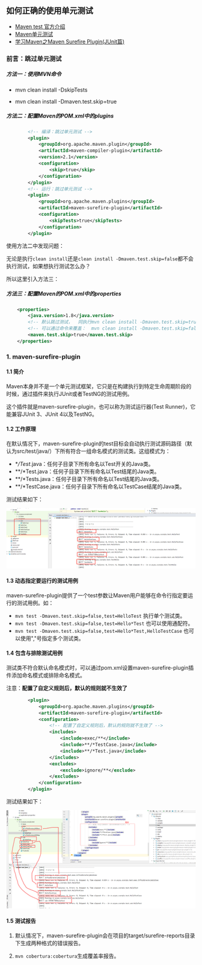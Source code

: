 ## 如何正确的使用单元测试

- [Maven test 官方介绍](http://maven.apache.org/surefire/maven-surefire-plugin/examples/single-test.html)
- [Maven单元测试](https://blog.csdn.net/sin90lzc/article/details/7543262)
- [学习Maven之Maven Surefire Plugin(JUnit篇)](https://www.cnblogs.com/qyf404/p/5013694.html)

### 前言：跳过单元测试
##### 方法一：使用MVN命令
- mvn clean install -DskipTests

- mvn clean install -Dmaven.test.skip=true
##### 方法二：配置Maven的POM.xml中的plugins
```xml
        <!-- 编译：跳过单元测试 -->
        <plugin>
            <groupId>org.apache.maven.plugin</groupId>
            <artifactId>maven-compiler-plugin</artifactId>
            <version>2.1</version>
            <configuration>
                <skip>true</skip>
            </configuration>
        </plugin>
        <!-- 运行：跳过单元测试 -->
        <plugin>
            <groupId>org.apache.maven.plugins</groupId>
            <artifactId>maven-surefire-plugin</artifactId>
            <configuration>
                <skipTests>true</skipTests>
            </configuration>
        </plugin>
```
使用方法二中发现问题：

无论是执行`clean install`还是`clean install -Dmaven.test.skip=false`都不会执行测试，如果想执行测试怎么办？

所以这里引入方法三：
##### 方法三：配置Maven的POM.xml中的properties
```xml
    <properties>
        <java.version>1.8</java.version>
        <!-- 默认跳过测试，  同执行mvn clean install -Dmaven.test.skip=true  -->
        <!-- 可以通过命令来覆盖：  mvn clean install -Dmaven.test.skip=false -->
        <maven.test.skip>true</maven.test.skip>
    </properties>
```

### 1. maven-surefire-plugin
#### 1.1 简介
Maven本身并不是一个单元测试框架，它只是在构建执行到特定生命周期阶段的时候，通过插件来执行JUnit或者TestNG的测试用例。

这个插件就是maven-surefire-plugin，也可以称为测试运行器(Test Runner)，它能兼容JUnit 3、JUnit 4以及TestNG。
#### 1.2 工作原理
在默认情况下，maven-surefire-plugin的test目标会自动执行测试源码路径（默认为src/test/java/）下所有符合一组命名模式的测试类。这组模式为：

- **/Test*.java：任何子目录下所有命名以Test开关的Java类。
- **/*Test.java：任何子目录下所有命名以Test结尾的Java类。
- **/*Tests.java：任何子目录下所有命名以Test结尾的Java类。
- **/*TestCase.java：任何子目录下所有命名以TestCase结尾的Java类。

测试结果如下：

![](../../images/test_case_1.png)

#### 1.3 动态指定要运行的测试用例

maven-surefire-plugin提供了一个test参数让Maven用户能够在命令行指定要运行的测试用例。如：

- `mvn test -Dmaven.test.skip=false,test=HelloTest` 执行单个测试类。
- `mvn test -Dmaven.test.skip=false,test=Hello*Test` 也可以使用通配符。
- `mvn test -Dmaven.test.skip=false,test=Hello*Test,HelloTestCase` 也可以使用","号指定多个测试类。

#### 1.4 包含与排除测试用例

测试类不符合默认命名模式时，可以通过pom.xml设置maven-surefire-plugin插件添加命名模式或排除命名模式。

注意：**配置了自定义规则后，默认的规则就不生效了**
```xml
        <plugin>
            <groupId>org.apache.maven.plugins</groupId>
            <artifactId>maven-surefire-plugin</artifactId>
            <configuration>
                <!-- 配置了自定义规则后，默认的规则就不生效了 -->
                <includes>
                    <include>exec/**</include>
                    <include>**/*TestCase.java</include>
                    <include>**/*Test.java</include>
                </includes>
                <excludes>
                    <exclude>ignore/**</exclude>
                </excludes>
            </configuration>
        </plugin>
```
测试结果如下：

![](../../images/test_case_2.png)

#### 1.5 测试报告
1. 默认情况下，maven-surefire-plugin会在项目的target/surefire-reports目录下生成两种格式的错误报告。

2. `mvn cobertura:cobertura`生成覆盖率报告。















